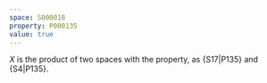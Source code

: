 ```yaml
---
space: S000018
property: P000135
value: true
---
```


$X$ is the product of two spaces with the property,
as {S17|P135} and {S4|P135}.
